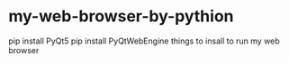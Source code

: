 # my-web-browser-by-pythion
pip install PyQt5    pip install PyQtWebEngine things to insall to run my web browser
